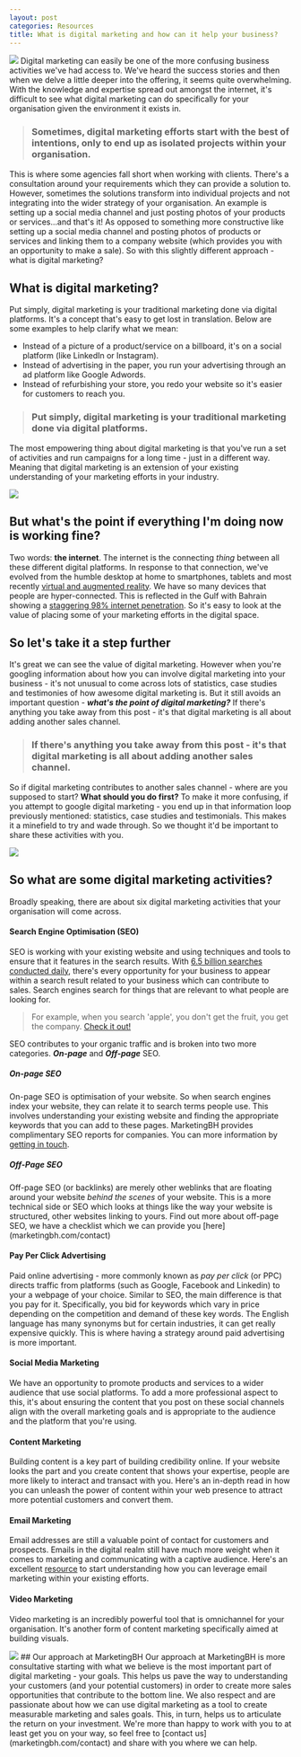 ```yaml
---
layout: post
categories: Resources
title: What is digital marketing and how can it help your business?
---
```


<img src="{{ site.baseurl }}/images/digitalmarketing101/01.jpeg">
Digital marketing can easily be one of the more confusing business activities we've had access to. We've heard the success stories and then when we delve a little deeper into the offering, it seems quite overwhelming. With the knowledge and expertise spread out amongst the internet, it's difficult to see what digital marketing can do specifically for your organisation given the environment it exists in. 

> ### Sometimes, digital marketing efforts start with the best of intentions, only to end up as isolated projects within your organisation.

This is where some agencies fall short when working with clients. There's a consultation around your requirements which they can provide a solution to. However, sometimes the solutions transform into individual projects and not integrating into the wider strategy of your organisation. An example is setting up a social media channel and just posting photos of your products or services...and that's it! As opposed to something more constructive like setting up a social media channel and posting photos of products or services and linking them to a company website (which provides you with an opportunity to make a sale). So with this slightly different approach - what is digital marketing?

## What is digital marketing?

Put simply, digital marketing is your traditional marketing done via digital platforms. It's a concept that's easy to get lost in translation. Below are some examples to help clarify what we mean:

* Instead of a picture of a product/service on a billboard, it's on a social platform (like LinkedIn or Instagram). 
* Instead of advertising in the paper, you run your advertising through an ad platform like Google Adwords. 
* Instead of refurbishing your store, you redo your website so it's easier for customers to reach you.

> ### Put simply, digital marketing is your traditional marketing done via digital platforms.

The most empowering thing about digital marketing is that you've run a set of activities and run campaigns for a long time - just in a different way. Meaning that digital marketing is an extension of your existing understanding of your marketing efforts in your industry.

<img src="{{ site.baseurl }}/images/digitalmarketing101/02.jpeg">

## But what's the point if everything I'm doing now is working fine?

Two words: **the internet**. The internet is the connecting *thing* between all these different digital platforms. In response to that connection, we've evolved from the humble desktop at home to smartphones, tablets and most recently [virtual and augmented reality](https://singularityhub.com/2016/02/23/the-near-future-of-vr-and-ar-what-you-need-to-know/).  We have so many devices that people are hyper-connected. This is reflected in the Gulf with Bahrain showing a [staggering 98% internet penetration](http://www.internetworldstats.com/middle.htm#bh). So it's easy to look at the value of placing some of your marketing efforts in the digital space.

## So let's take it a step further

It's great we can see the value of digital marketing. However when you're googling information about how you can involve digital marketing into your business - it's not unusual to come across lots of statistics, case studies and testimonies of how awesome digital marketing is. But it still avoids an important question - ***what's the point of digital marketing?*** If there's anything you take away from this post - it's that digital marketing is all about adding another sales channel.

> ### If there's anything you take away from this post - it's that digital marketing is all about adding another sales channel.

So if digital marketing contributes to another sales channel - where are you supposed to start? **What should you do first?** To make it more confusing, if you attempt to google digital marketing - you end up in that information loop previously mentioned: statistics, case studies and testimonials.  This makes it a minefield to try and wade through. So we thought it'd be important to share these activities with you.

<img src="{{ site.baseurl }}/images/digitalmarketing101/03.jpeg">


## So what are some digital marketing activities?

Broadly speaking, there are about six digital marketing activities that your organisation will come across.

#### Search Engine Optimisation (SEO)
SEO is working with your existing website and using techniques and tools to ensure that it features in the search results. With [6.5 billion searches conducted daily](http://www.smartinsights.com/search-engine-marketing/search-engine-statistics/), there's every opportunity for your business to appear within a search result related to your business which can contribute to sales. Search engines search for things that are relevant to what people are looking for. 

> For example, when you search 'apple', you don't get the fruit, you get the company. [Check it out!](https://www.google.com/search?dcr=0&source=hp&q=apple&oq=apple&gs_l=psy-ab.3..0l3j0i131k1j0l6.857.1443.0.1594.5.5.0.0.0.0.197.197.0j1.1.0....0...1.1.64.psy-ab..4.1.197....0.qYqduJe0ZB8)

SEO contributes to your organic traffic and is broken into two more categories. ***On-page*** and ***Off-page*** SEO.

##### On-page SEO
On-page SEO is optimisation of your website. So when search engines index your website, they can relate it to search terms people use. This involves understanding your existing website and finding the appropriate keywords that you can add to these pages. MarketingBH provides complimentary SEO reports for companies. You can more information by [getting in touch](marketingbh.com/contact).

##### Off-Page SEO
Off-page SEO (or backlinks) are merely other weblinks that are floating around your website *behind the scenes* of your website. This is a more technical side or SEO which looks at things like the way your website is structured, other websites linking to yours. Find out more about off-page SEO, we have a checklist which we can provide you [here]
 (marketingbh.com/contact)

#### Pay Per Click Advertising
Paid online advertising - more commonly known as *pay per click* (or PPC)  directs traffic from platforms (such as Google, Facebook and Linkedin) to your a webpage of your choice. Similar to SEO, the main difference is that you pay for it. Specifically, you bid for keywords which vary in price depending on the competition and demand of these key words. The English language has many synonyms but for certain industries, it can get really expensive quickly. This is where having a strategy around paid advertising is more important. 

#### Social Media Marketing
We have an opportunity to promote products and services to a wider audience that use social platforms. To add a more professional aspect to this, it's about ensuring the content that you post on these social channels align with the overall marketing goals and is appropriate to the audience and the platform that you're using.

#### Content Marketing
Building content is a key part of building credibility online. If your website looks the part and you create content that shows your expertise, people are more likely to interact and transact with you. Here's an in-depth read in how you can unleash the power of content within your web presence to attract more potential customers and convert them. 

#### Email Marketing
Email addresses are still a valuable point of contact for customers and prospects.  Emails in the digital realm still have much more weight when it comes to marketing and communicating with a captive audience. Here's an excellent [resource](https://mailchimp.com/resources/guides/email-marketing-field-guide/) to start understanding how you can leverage email marketing within your existing efforts.

#### Video Marketing
Video marketing is an incredibly powerful tool that is omnichannel for your organisation. It's another form of content marketing specifically aimed at building visuals.

<img src="{{ site.baseurl }}/images/digitalmarketing101/04.jpeg">
## Our approach at MarketingBH
Our approach at MarketingBH is more consultative starting with what we believe is the most important part of digital marketing - your goals. This helps us pave the way to understanding your customers (and your potential customers) in order to create more sales opportunities that contribute to the bottom line.  We also respect and are passionate about how we can use digital marketing as a tool to create measurable marketing and sales goals. This, in turn, helps us to articulate the return on your investment. We're more than happy to work with you to at least get you on your way, so feel free to [contact us](marketingbh.com/contact) and share with you where we can help.
